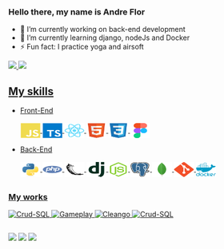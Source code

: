### Hello there, my name is Andre Flor

- 🔭 I’m currently working on back-end development
- 🌱 I’m currently learning django, nodeJs and Docker
- ⚡ Fun fact: I practice yoga and airsoft

 <div >
  <a href="https://github.com/andreflor21">
  <img height="180em"  src="https://github-readme-stats.vercel.app/api?username=andreflor21&show_icons=true&theme=dark&include_all_commits=true&count_private=true"/>
  <img height="180em" src="https://github-readme-stats.vercel.app/api/top-langs/?username=andreflor21&layout=compact&langs_count=7&theme=dark"/>
</div>
  
##
  
## My skills
* Front-End
  <div style="display: inline_block"><br>
  <img align="center" alt="Js" height="30" width="40" src="https://raw.githubusercontent.com/devicons/devicon/master/icons/javascript/javascript-plain.svg">
  <img align="center" alt="Ts" height="30" width="40" src="https://raw.githubusercontent.com/devicons/devicon/master/icons/typescript/typescript-plain.svg">
  <img align="center" alt="React" height="30" width="40" src="https://raw.githubusercontent.com/devicons/devicon/master/icons/react/react-original.svg">
  <img align="center" alt="HTML" height="30" width="40" src="https://raw.githubusercontent.com/devicons/devicon/master/icons/html5/html5-original.svg">
  <img align="center" alt="CSS" height="30" width="40" src="https://raw.githubusercontent.com/devicons/devicon/master/icons/css3/css3-original.svg">
  <img align="center" alt="Figma" height="30" width="40" src="https://raw.githubusercontent.com/devicons/devicon/master/icons/figma/figma-original.svg">
 </div>
 
* Back-End
  <div style="display: inline_block"><br>
  <img align="center" alt="Python" height="30" width="40" src="https://raw.githubusercontent.com/devicons/devicon/master/icons/python/python-original.svg">
  <img align="center" alt="PHP" height="30" width="40" src="https://raw.githubusercontent.com/devicons/devicon/master/icons/php/php-plain.svg">
  <img align="center" alt="Flask" height="30" width="40" src="https://raw.githubusercontent.com/devicons/devicon/master/icons/flask/flask-original.svg">
  <img align="center" alt="Django" height="30" width="40" src="https://raw.githubusercontent.com/devicons/devicon/master/icons/django/django-plain.svg">
  <img align="center" alt="NodeJS" height="30" width="40" src="https://raw.githubusercontent.com/devicons/devicon/master/icons/nodejs/nodejs-original.svg">
   <img align="center" alt="Postgresql" height="30" width="40" src="https://raw.githubusercontent.com/devicons/devicon/master/icons/postgresql/postgresql-original.svg">
  <img align="center" alt="MongoDB" height="30" width="40" src="https://raw.githubusercontent.com/devicons/devicon/master/icons/mongodb/mongodb-original.svg">
  <img align="center" alt="Git" height="30" width="40" src="https://raw.githubusercontent.com/devicons/devicon/master/icons/git/git-original.svg">
  <img align="center" alt="Docker" height="30" width="40" src="https://raw.githubusercontent.com/devicons/devicon/master/icons/docker/docker-plain-wordmark.svg">
  </div>

##

### My works
  <div>
    <a href="https://github.com/andreflor21/api-go-bananas-py" target="_blank"> <img height="130em" width="45%" alt="Crud-SQL" target="_blank" src="https://github-readme-stats.vercel.app/api/pin/?username=andreflor21&repo=api-go-bananas-py&theme=dark&show_icons=true"/> </a>
    <a href="https://github.com/andreflor21/Gameplay" target="_blank"> <img height="130em" width="45%"  alt="Gameplay" target="_blank" src="https://github-readme-stats.vercel.app/api/pin/?username=andreflor21&repo=gameplay&theme=dark&show_icons=true"/> </a>
    <a href="https://github.com/andreflor21/CleanGo" target="_blank"> <img height="130em" width="45%" alt="Cleango" target="_blank" src="https://github-readme-stats.vercel.app/api/pin/?username=andreflor21&repo=cleango&theme=dark&show_icons=true"/> </a>
    <a href="https://github.com/andreflor21/crud-sql" target="_blank"> <img height="130em" width="45%" alt="Crud-SQL" target="_blank" src="https://github-readme-stats.vercel.app/api/pin/?username=andreflor21&repo=crud-sql&theme=dark&show_icons=true"/> </a>
  </div>
  
 

##
<div>
  <a href="https://instagram.com/andreflor21" target="_blank"><img src="https://img.shields.io/badge/-Instagram-%23E4405F?style=for-the-badge&logo=instagram&logoColor=white" target="_blank"></a>
 <a href="https://discord.gg/pdW9t4kz7c" target="_blank"><img src="https://img.shields.io/badge/Discord-7289DA?style=for-the-badge&logo=discord&logoColor=white" target="_blank"></a> 
  <a href="https://www.linkedin.com/in/andrefelipeflor/" target="_blank"><img src="https://img.shields.io/badge/-LinkedIn-%230077B5?style=for-the-badge&logo=linkedin&logoColor=white" target="_blank"></a>  
</div>   
